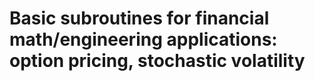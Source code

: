 # Basic subroutines for financial math/engineering applications: option pricing, stochastic volatility
